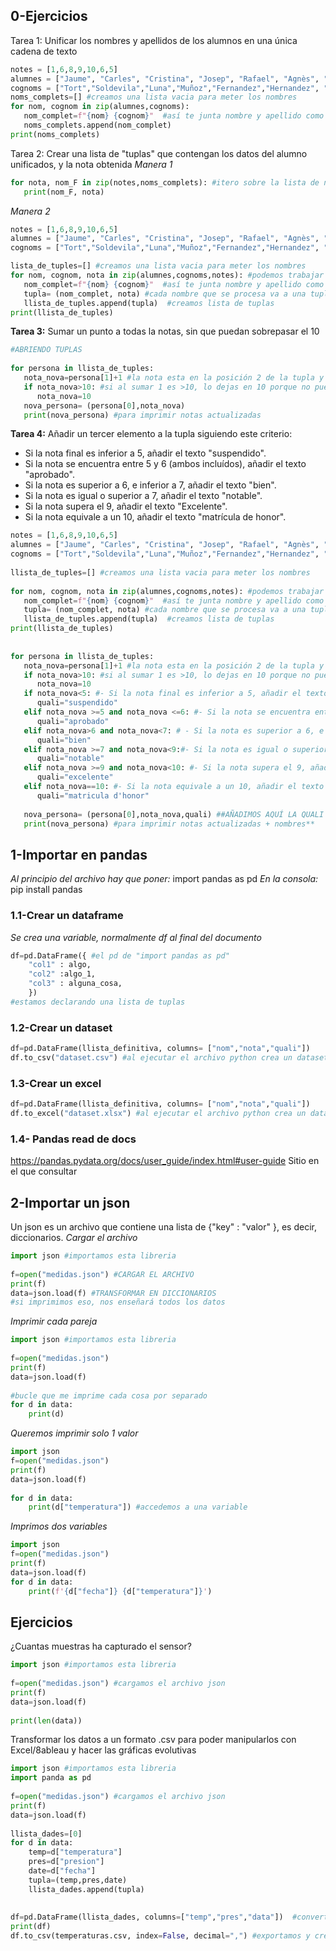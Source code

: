## 0-Ejercicios
Tarea 1: Unificar los nombres y apellidos de los alumnos en una única cadena de texto
```Python
notes = [1,6,8,9,10,6,5]  
alumnes = ["Jaume", "Carles", "Cristina", "Josep", "Rafael", "Agnès", "Marta"]  
cognoms = ["Tort","Soldevila","Luna","Muñoz","Fernandez","Hernandez", "Llopart"]    
noms_complets=[] #creamos una lista vacia para meter los nombres  
for nom, cognom in zip(alumnes,cognoms):  
   nom_complet=f"{nom} {cognom}"  #así te junta nombre y apellido como uno  
   noms_complets.append(nom_complet)  
print(noms_complets)
```
Tarea 2: Crear una lista de "tuplas" que contengan los datos del alumno unificados, y la nota obtenida
*Manera 1*
```Python
for nota, nom_F in zip(notes,noms_complets): #itero sobre la lista de notas y la lista creada antes  
   print(nom_F, nota)
```
*Manera 2*
```Python
notes = [1,6,8,9,10,6,5]  
alumnes = ["Jaume", "Carles", "Cristina", "Josep", "Rafael", "Agnès", "Marta"]  
cognoms = ["Tort","Soldevila","Luna","Muñoz","Fernandez","Hernandez", "Llopart"]  

lista_de_tuples=[] #creamos una lista vacia para meter los nombres    
for nom, cognom, nota in zip(alumnes,cognoms,notes): #podemos trabajar las 3 listas a la vez  
   nom_complet=f"{nom} {cognom}"  #así te junta nombre y apellido como uno  
   tupla= (nom_complet, nota) #cada nombre que se procesa va a una tupla  
   llista_de_tuples.append(tupla)  #creamos lista de tuplas  
print(llista_de_tuples)
```
**Tarea 3:** Sumar un punto a todas la notas, sin que puedan sobrepasar el 10
```Python
#ABRIENDO TUPLAS  
  
for persona in llista_de_tuples:  
   nota_nova=persona[1]+1 #la nota esta en la posición 2 de la tupla y así lo suma de cada vez  
   if nota_nova>10: #si al sumar 1 es >10, lo dejas en 10 porque no puede ser más  
      nota_nova=10  
   nova_persona= (persona[0],nota_nova)  
   print(nova_persona) #para imprimir notas actualizadas
```
**Tarea 4:** Añadir un tercer elemento a la tupla siguiendo este criterio:  
- Si la nota final es inferior a 5, añadir el texto "suspendido".  
- Si la nota se encuentra entre 5 y 6 (ambos incluídos), añadir el texto "aprobado".  
- Si la nota es superior a 6, e inferior a 7, añadir el texto "bien".  
- Si la nota es igual o superior a 7, añadir el texto "notable".  
- Si la nota supera el 9, añadir el texto "Excelente".  
- Si la nota equivale a un 10, añadir el texto "matrícula de honor".
```Python
notes = [1,6,8,9,10,6,5]  
alumnes = ["Jaume", "Carles", "Cristina", "Josep", "Rafael", "Agnès", "Marta"]  
cognoms = ["Tort","Soldevila","Luna","Muñoz","Fernandez","Hernandez", "Llopart"]  
  
llista_de_tuples=[] #creamos una lista vacia para meter los nombres  
  
for nom, cognom, nota in zip(alumnes,cognoms,notes): #podemos trabajar las 3 listas a la vez  
   nom_complet=f"{nom} {cognom}"  #así te junta nombre y apellido como uno  
   tupla= (nom_complet, nota) #cada nombre que se procesa va a una tupla  
   llista_de_tuples.append(tupla)  #creamos lista de tuplas  
print(llista_de_tuples)  
  
  
for persona in llista_de_tuples:  
   nota_nova=persona[1]+1 #la nota esta en la posición 2 de la tupla y así lo suma de cada vez  
   if nota_nova>10: #si al sumar 1 es >10, lo dejas en 10 porque no puede ser más  
      nota_nova=10  
   if nota_nova<5: #- Si la nota final es inferior a 5, añadir el texto "suspendido".  
      quali="suspendido"  
   elif nota_nova >=5 and nota_nova <=6: #- Si la nota se encuentra entre 5 y 6 (ambos incluídos), añadir el texto "aprobado".  
      quali="aprobado"  
   elif nota_nova>6 and nota_nova<7: # - Si la nota es superior a 6, e inferior a 7, añadir el texto "bien"  
      quali="bien"  
   elif nota_nova >=7 and nota_nova<9:#- Si la nota es igual o superior a 7, añadir el texto "notable".  
      quali="notable"  
   elif nota_nova >=9 and nota_nova<10: #- Si la nota supera el 9, añadir el texto "Excelente".  
      quali="excelente"  
   elif nota_nova==10: #- Si la nota equivale a un 10, añadir el texto "matrícula de honor".  
      quali="matricula d'honor"  
  
   nova_persona= (persona[0],nota_nova,quali) ##AÑADIMOS AQUÍ LA QUALI  
   print(nova_persona) #para imprimir notas actualizadas + nombres**
```
## 1-Importar en pandas
*Al principio del archivo hay que poner:* import pandas as pd
*En la consola:* pip install pandas 
### 1.1-Crear un dataframe
*Se crea una variable, normalmente df al final del documento*
```Python
df=pd.DataFrame({ #el pd de "import pandas as pd"
	"col1" : algo,
	"col2" :algo_1,
	"col3" : alguna_cosa,
	})
#estamos declarando una lista de tuplas

```
### 1.2-Crear un dataset 
```Python
df=pd.DataFrame(llista_definitiva, columns= ["nom","nota","quali"])
df.to_csv("dataset.csv") #al ejecutar el archivo python crea un dataset
```
### 1.3-Crear un excel
```Python
df=pd.DataFrame(llista_definitiva, columns= ["nom","nota","quali"])
df.to_excel("dataset.xlsx") #al ejecutar el archivo python crea un dataset
```
### 1.4- Pandas read de docs
https://pandas.pydata.org/docs/user_guide/index.html#user-guide
Sitio en el que consultar 

## 2-Importar un json
Un json es un archivo que contiene una lista de {"key" : "valor" }, es decir, diccionarios.
*Cargar el archivo*
```Python
import json #importamos esta libreria  
  
f=open("medidas.json") #CARGAR EL ARCHIVO
print(f)  
data=json.load(f) #TRANSFORMAR EN DICCIONARIOS
#si imprimimos eso, nos enseñará todos los datos
```
*Imprimir cada pareja*
```Python
import json #importamos esta libreria  
  
f=open("medidas.json")  
print(f)  
data=json.load(f) 
  
#bucle que me imprime cada cosa por separado  
for d in data:  
    print(d)  

```
*Queremos imprimir solo 1 valor*
```Python
import json 
f=open("medidas.json") 
print(f)  
data=json.load(f)  
  
for d in data:  
    print(d["temperatura"]) #accedemos a una variable
```
*Imprimos dos variables*
```Python
import json   
f=open("medidas.json") 
print(f)  
data=json.load(f)   
for d in data:  
    print(f'{d["fecha"]} {d["temperatura"]}')
```

## Ejercicios
¿Cuantas muestras ha capturado el sensor?
```Python
import json #importamos esta libreria  
  
f=open("medidas.json") #cargamos el archivo json  
print(f)  
data=json.load(f)  
  
print(len(data))
```
Transformar los datos a un formato .csv para poder manipularlos con Excel/8ableau y hacer las gráficas evolutivas
```Python
import json #importamos esta libreria  
import panda as pd  
  
f=open("medidas.json") #cargamos el archivo json  
print(f)  
data=json.load(f)  
  
llista_dades=[0]  
for d in data:  
    temp=d["temperatura"]  
    pres=d["presion"]  
    date=d["fecha"]  
    tupla=(temp,pres,date)  
    llista_dades.append(tupla)  
  
  
df=pd.DataFrame(llista_dades, columns=["temp","pres","data"])  #convertimos a dataframe
print(df)
df.to_csv(temperaturas.csv, index=False, decimal=",") #exportamos y creamos doc
```